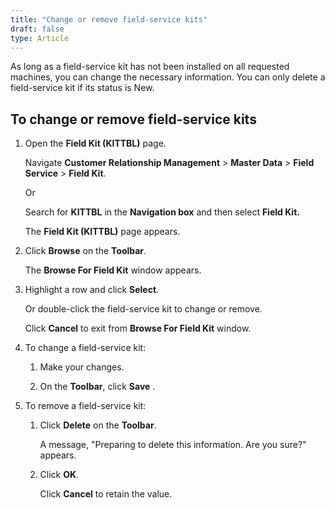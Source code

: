 ```yaml
---
title: "Change or remove field-service kits"
draft: false
type: Article
---
```


As long as a field-service kit has not been installed on all requested machines, you can change the necessary information. You can only delete a field-service kit if its status is New.

## To change or remove field-service kits

1. Open the **Field Kit (KITTBL)** page.

    Navigate **Customer Relationship Management** > **Master Data** > **Field Service** > **Field Kit**.

    Or

    Search for **KITTBL** in the **Navigation box** and then select **Field Kit.**

    The **Field Kit (KITTBL)** page appears.

2. Click **Browse** on the **Toolbar**.

    The **Browse For Field Kit** window appears.

3. Highlight a row and click **Select**.

    Or double-click the field-service kit to change or remove.

    Click **Cancel** to exit from **Browse For Field Kit** window.

4. To change a field-service kit:

    1. Make your changes.

    2. On the **Toolbar**, click **Save** .

5. To remove a field-service kit:

    1. Click **Delete** on the **Toolbar**.

        A message, "Preparing to delete this information. Are you sure?" appears.

    2. Click **OK**.

        Click **Cancel** to retain the value.

​